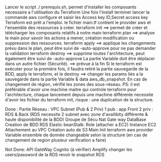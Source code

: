 Lancer le script ./ prerequis.sh, permet d'installer les composants necessaire a l'utilisation du Terraform
Une fois l'install terminer lancer la commande aws configure et saisir les Access key ID,Secret access key
Terraform est prêt a l'emploi.
le fichier main.tf contient le provider aws et l'ensemble des ressources à créer.
terraform init ==> permet de créer et télécharger les composants relatifs à notre main
terraform plan ==> analyse le main pour savoir les actions a mener, création modification ou suppression des ressources.
terraform apply ==> applique les changements prévu dans le plan, peut être suivi de -auto-approve pour ne pas demander la validation
terraform destroy ==> supprime toutes l'architecture, peut également être suivi de -auto-approve
La partie Variable doit être déplacer dans un autre fichier (Sécurité). ==> prévue à la fin
Si le terraform est exécuter pour la première fois, il faudra retiré la partie sauvegarde de la BDD, apply le terraform, et le destroy
==> changer les params liés a la sauvegarde dans la partie Variable & data aws_db_snapshot.
En cas de changement de région, vérifié les zones des sous-réseau.
PS:
il est préférable d'avoir une machine maitre qui controle terraform pour l'architecture, chaque lancement depuis une machine différente necessite d'avoir les fichier du terraform init, risque : une duplication de la structure.


Done : 
    Partie Réseau :
        VPC
        Subnet (Pub & 2 Priv)
            1 pub : app Front
            2 priv : RDS & Back (RDS necessite 2 subnet avec zone d'availibity différente & haute disponibilité de la BDD)
        Groupe de Sécu
        Nat
        Gate way
    DataBase
        Creation de BDD RDS 
    Elastic beanStalk:
        Role (attacher a EC2)
        Instance EC2
        Attachement au VPC
        Création auto de S3
    Main
        Init terraform aws provider
    Variable
        ensemble de donnée changeable selon la structure (en cas de changement de region plusieur verification a faire)

Not Done:
    API GateWay
    Cognito (à vérifier)
    Amplify
    changer les users/password de la RDS
    revoir le snapshot RDS
